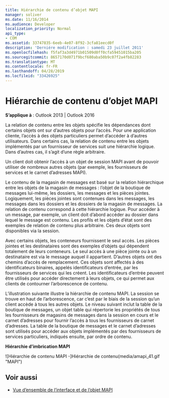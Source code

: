 ```yaml
---
title: Hiérarchie de contenu d’objet MAPI
manager: soliver
ms.date: 11/16/2014
ms.audience: Developer
localization_priority: Normal
api_type:
- COM
ms.assetid: 33747835-6eeb-4e07-8f92-3cfa81eecd0f
description: 'Derniére modification : samedi 23 juillet 2011'
ms.openlocfilehash: f5faf3a3d4971b01509d0ff0cfa59451015ba205
ms.sourcegitcommit: 8657170d071f9bcf680aba50b9c07f2a4fb82283
ms.translationtype: MT
ms.contentlocale: fr-FR
ms.lasthandoff: 04/28/2019
ms.locfileid: "33426925"
---
```

# <a name="mapi-object-containment-hierarchy"></a>Hiérarchie de contenu d’objet MAPI
  
**S’applique à** : Outlook 2013 | Outlook 2016 
  
La relation de contenu entre les objets spécifie les dépendances dont certains objets ont sur d’autres objets pour l’accès. Pour une application cliente, l’accès à des objets particuliers permet d’accéder à d’autres utilisateurs. Dans certains cas, la relation de contenu entre les objets implémentés par un fournisseur de services suit une hiérarchie logique. Dans d’autres cas, il s’agit d’une règle arbitraire. 
  
Un client doit obtenir l’accès à un objet de session MAPI avant de pouvoir utiliser de nombreux autres objets (par exemple, les fournisseurs de services et le carnet d’adresses MAPI).
  
Le contenu de la magasin de messages est basé sur la relation hiérarchique entre les objets de la magasin de messages : l’objet de la boutique de messages lui-même, les dossiers, les messages et les pièces jointes. Logiquement, les pièces jointes sont contenues dans les messages, les messages dans les dossiers et les dossiers de la magasin de messages. La relation de contenu correspond à cette hiérarchie logique. Pour accéder à un message, par exemple, un client doit d’abord accéder au dossier dans lequel le message est contenu. Les profils et les objets d’état sont des exemples de relation de contenu plus arbitraire. Ces deux objets sont disponibles via la session. 
  
Avec certains objets, les conteneurs fournissent le seul accès. Les pièces jointes et les destinataires sont des exemples d’objets qui dépendent totalement de leurs conteneurs. Le seul accès à une pièce jointe ou à un destinataire est via le message auquel il appartient. D’autres objets ont des chemins d’accès de remplacement. Ces objets sont affectés à des identificateurs binaires, appelés identificateurs d’entrée, par les fournisseurs de services qui les créent. Les identificateurs d’entrée peuvent être utilisés pour accéder directement à leurs objets, ce qui permet aux clients de contourner l’arborescence de contenu. 
  
L’illustration suivante illustre la hiérarchie de contenu MAPI. La session se trouve en haut de l’arborescence, car c’est par le biais de la session qu’un client accède à tous les autres objets. Le niveau suivant inclut la table de la boutique de messages, un objet table qui répertorie les propriétés de tous les fournisseurs de magasins de messages dans la session en cours et le carnet d’adresses pour fournir l’accès à tous les fournisseurs de carnet d’adresses. La table de la boutique de messages et le carnet d’adresses sont utilisés pour accéder aux objets implémentés par des fournisseurs de services particuliers, indiqués ensuite, par ordre de contenu.
  
**Hiérarchie d’imbrication MAPI**
  
![Hiérarchie de contenu MAPI -]Hiérarchie de contenu(media/amapi_41.gif "MAPI")
  
## <a name="see-also"></a>Voir aussi

- [Vue d’ensemble de l’interface et de l’objet MAPI](mapi-object-and-interface-overview.md)

